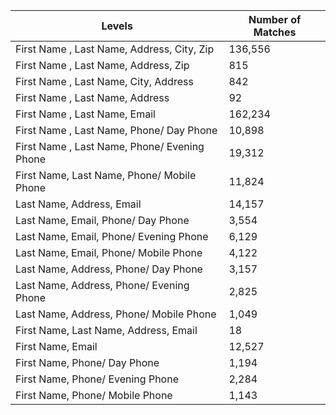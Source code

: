 

| Levels                                                                      | Number of Matches |
|----------------------------------------------------------|------------------------|
| First Name , Last Name, Address, City, Zip            | 136,556                    |
| First Name , Last Name, Address, Zip                    | 815                           |
| First Name , Last Name, City, Address                   | 842                           |
| First Name , Last Name, Address                           | 92                             |
| First Name , Last Name, Email                                | 162,234                   |
| First Name , Last Name, Phone/ Day Phone           | 10,898                     |
| First Name , Last Name, Phone/ Evening Phone     | 19,312                    |
| First Name, Last Name, Phone/ Mobile Phone        | 11,824                    |
| Last Name, Address, Email                                      | 14,157                    |
| Last Name, Email, Phone/ Day Phone                     | 3,554                      |
| Last Name, Email, Phone/ Evening Phone               | 6,129                      |
| Last Name, Email, Phone/ Mobile Phone                 | 4,122                      |
| Last Name, Address, Phone/ Day Phone                 | 3,157                      |
| Last Name, Address, Phone/ Evening Phone          | 2,825                      |
| Last Name, Address, Phone/ Mobile Phone            | 1,049                      |
| First Name, Last Name, Address, Email                  | 18                           |
| First Name, Email                                                    | 12,527                     |
| First Name, Phone/ Day Phone                               | 1,194                       |
| First Name, Phone/ Evening Phone                        | 2,284                       |
| First Name, Phone/ Mobile Phone                          | 1,143                       |
